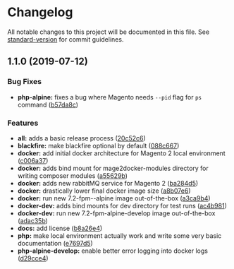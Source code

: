 # Changelog

All notable changes to this project will be documented in this file. See [standard-version](https://github.com/conventional-changelog/standard-version) for commit guidelines.

## 1.1.0 (2019-07-12)


### Bug Fixes

* **php-alpine:** fixes a bug where Magento needs `--pid` flag for `ps` command ([b57da8c](https://github.com/graycoreio/mage2docker/commit/b57da8c))


### Features

* **all:** adds a basic release process ([20c52c6](https://github.com/graycoreio/mage2docker/commit/20c52c6))
* **blackfire:** make blackfire optional by default ([088c667](https://github.com/graycoreio/mage2docker/commit/088c667))
* **docker:** add initial docker architecture for Magento 2 local environment ([c006a37](https://github.com/graycoreio/mage2docker/commit/c006a37))
* **docker:** adds bind mount for mage2docker-modules directory for writing composer modules ([a55629b](https://github.com/graycoreio/mage2docker/commit/a55629b))
* **docker:** adds new rabbitMQ service for Magento 2 ([ba284d5](https://github.com/graycoreio/mage2docker/commit/ba284d5))
* **docker:** drastically lower final docker image size ([a8b07e6](https://github.com/graycoreio/mage2docker/commit/a8b07e6))
* **docker:** run new 7.2-fpm--alpine image out-of-the-box ([a3ca9b4](https://github.com/graycoreio/mage2docker/commit/a3ca9b4))
* **docker-dev:** adds bind mounts for dev directory for test runs ([ac4b981](https://github.com/graycoreio/mage2docker/commit/ac4b981))
* **docker-dev:** run new 7.2-fpm-alpine-develop image out-of-the-box ([adac35b](https://github.com/graycoreio/mage2docker/commit/adac35b))
* **docs:** add license ([b8a26e4](https://github.com/graycoreio/mage2docker/commit/b8a26e4))
* **php:** make local environment actually work and write some very basic documentation ([e7697d5](https://github.com/graycoreio/mage2docker/commit/e7697d5))
* **php-alpine-develop:** enable better error logging into docker logs ([d29cce4](https://github.com/graycoreio/mage2docker/commit/d29cce4))
